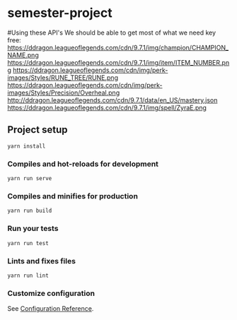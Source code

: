 # semester-project

#Using these API's We should be able to get most of what we need key free: 
https://ddragon.leagueoflegends.com/cdn/9.7.1/img/champion/CHAMPION_NAME.png
https://ddragon.leagueoflegends.com/cdn/9.7.1/img/item/ITEM_NUMBER.png
https://ddragon.leagueoflegends.com/cdn/img/perk-images/Styles/RUNE_TREE/RUNE.png
https://ddragon.leagueoflegends.com/cdn/img/perk-images/Styles/Precision/Overheal.png
http://ddragon.leagueoflegends.com/cdn/9.7.1/data/en_US/mastery.json
https://ddragon.leagueoflegends.com/cdn/9.7.1/img/spell/ZyraE.png

## Project setup
```
yarn install
```

### Compiles and hot-reloads for development
```
yarn run serve
```

### Compiles and minifies for production
```
yarn run build
```

### Run your tests
```
yarn run test
```

### Lints and fixes files
```
yarn run lint
```

### Customize configuration
See [Configuration Reference](https://cli.vuejs.org/config/).
